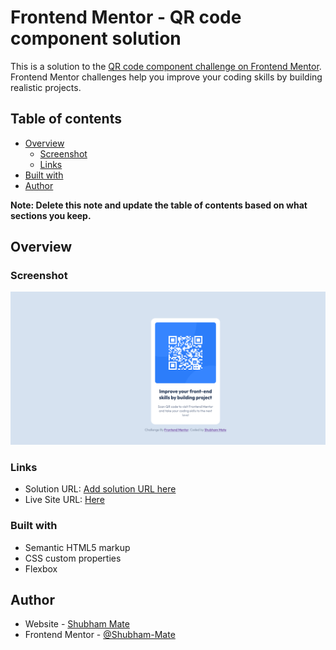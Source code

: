 # Frontend Mentor - QR code component solution

This is a solution to the [QR code component challenge on Frontend Mentor](https://www.frontendmentor.io/challenges/qr-code-component-iux_sIO_H). Frontend Mentor challenges help you improve your coding skills by building realistic projects. 

## Table of contents

- [Overview](#overview)
  - [Screenshot](#screenshot)
  - [Links](#links)
- [Built with](#built-with)
- [Author](#author)

**Note: Delete this note and update the table of contents based on what sections you keep.**

## Overview

### Screenshot

![](./images/Firefox_Screenshot_2023-03-15T03-14-36.912Z.png)


### Links

- Solution URL: [Add solution URL here](https://your-solution-url.com)
- Live Site URL: [Here](https://shubham-mate.github.io/QR-Code-Component/)


### Built with

- Semantic HTML5 markup
- CSS custom properties
- Flexbox


## Author

- Website - [Shubham Mate](https://github.com/Shubham-Mate)
- Frontend Mentor - [@Shubham-Mate](https://www.frontendmentor.io/profile/Shubham-Mate)

